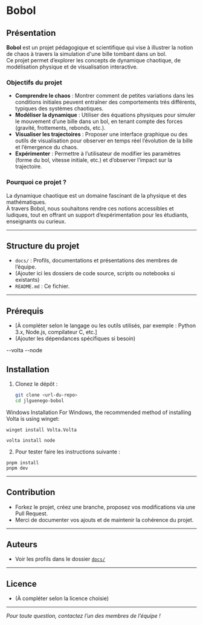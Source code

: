 # Bobol

## Présentation

**Bobol** est un projet pédagogique et scientifique qui vise à illustrer la notion de chaos à travers la simulation d'une bille tombant dans un bol.  
Ce projet permet d’explorer les concepts de dynamique chaotique, de modélisation physique et de visualisation interactive.

### Objectifs du projet

- **Comprendre le chaos** : Montrer comment de petites variations dans les conditions initiales peuvent entraîner des comportements très différents, typiques des systèmes chaotiques.
- **Modéliser la dynamique** : Utiliser des équations physiques pour simuler le mouvement d’une bille dans un bol, en tenant compte des forces (gravité, frottements, rebonds, etc.).
- **Visualiser les trajectoires** : Proposer une interface graphique ou des outils de visualisation pour observer en temps réel l’évolution de la bille et l’émergence du chaos.
- **Expérimenter** : Permettre à l’utilisateur de modifier les paramètres (forme du bol, vitesse initiale, etc.) et d’observer l’impact sur la trajectoire.

### Pourquoi ce projet ?

La dynamique chaotique est un domaine fascinant de la physique et des mathématiques.  
À travers Bobol, nous souhaitons rendre ces notions accessibles et ludiques, tout en offrant un support d’expérimentation pour les étudiants, enseignants ou curieux.

---

## Structure du projet

- `docs/` : Profils, documentations et présentations des membres de l’équipe.
- (Ajouter ici les dossiers de code source, scripts ou notebooks si existants)
- `README.md` : Ce fichier.

---

## Prérequis

- [À compléter selon le langage ou les outils utilisés, par exemple : Python 3.x, Node.js, compilateur C, etc.]
- (Ajouter les dépendances spécifiques si besoin)

--volta
--node

## Installation

1. Clonez le dépôt :

   ```sh
   git clone <url-du-repo>
   cd jlguenego-bobol
   ```

Windows Installation
For Windows, the recommended method of installing Volta is using winget:

```
winget install Volta.Volta
```
```
volta install node
```

2. Pour tester faire les instructions suivante :

```
pnpm install
pnpm dev
```

---

## Contribution

- Forkez le projet, créez une branche, proposez vos modifications via une Pull Request.
- Merci de documenter vos ajouts et de maintenir la cohérence du projet.

---

## Auteurs

- Voir les profils dans le dossier [`docs/`](docs/)

---

## Licence

- (À compléter selon la licence choisie)

---

_Pour toute question, contactez l’un des membres de l’équipe !_
